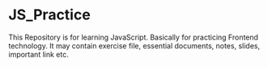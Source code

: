 # JS_Practice
This Repository is for learning JavaScript. Basically for practicing Frontend technology. It may contain exercise file, essential documents, notes, slides, important link etc.

